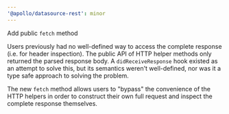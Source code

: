 ```yaml
---
'@apollo/datasource-rest': minor
---
```


Add public `fetch` method

Users previously had no well-defined way to access the complete response (i.e. for header inspection). The public API of HTTP helper methods only returned the parsed response body. A `didReceiveResponse` hook existed as an attempt to solve this, but its semantics weren't well-defined, nor was it a type safe approach to solving the problem.

The new `fetch` method allows users to "bypass" the convenience of the HTTP helpers in order to construct their own full request and inspect the complete response themselves.
